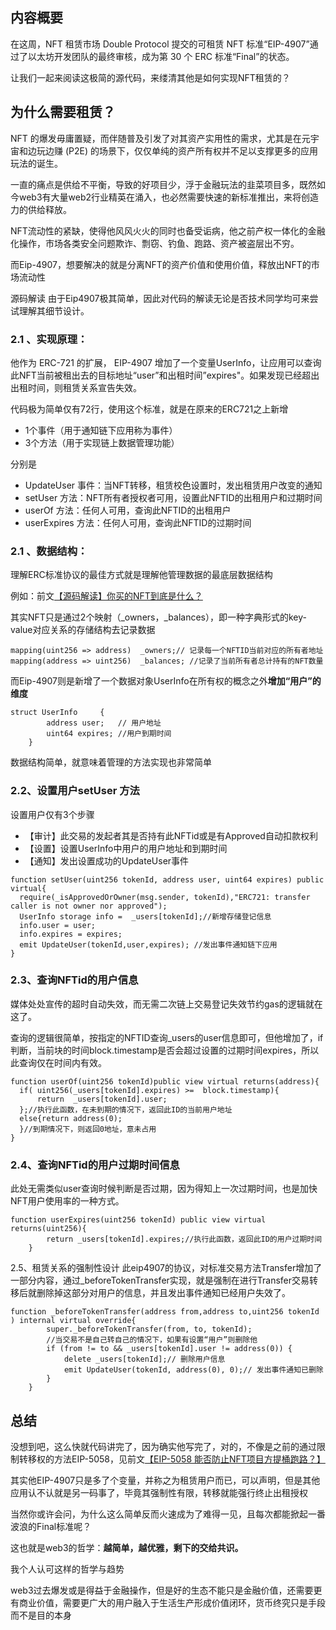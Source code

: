 ## 内容概要
在这周，NFT 租赁市场 Double Protocol 提交的可租赁 NFT 标准“EIP-4907”通过了以太坊开发团队的最终审核，成为第 30 个 ERC 标准“Final”的状态。

让我们一起来阅读这极简的源代码，来缕清其他是如何实现NFT租赁的？

## 为什么需要租赁？
NFT 的爆发毋庸置疑，而伴随普及引发了对其资产实用性的需求，尤其是在元宇宙和边玩边赚 (P2E) 的场景下，仅仅单纯的资产所有权并不足以支撑更多的应用玩法的诞生。

一直的痛点是供给不平衡，导致的好项目少，浮于金融玩法的韭菜项目多，既然如今web3有大量web2行业精英在涌入，也必然需要快速的新标准推出，来将创造力的供给释放。

NFT流动性的紧缺，使得他风风火火的同时也备受诟病，他之前产权一体化的金融化操作，市场各类安全问题欺诈、剽窃、钓鱼、跑路、资产被盗层出不穷。

而Eip-4907，想要解决的就是分离NFT的资产价值和使用价值，释放出NFT的市场流动性

源码解读
由于Eip4907极其简单，因此对代码的解读无论是否技术同学均可来尝试理解其细节设计。

### 2.1 、实现原理：
他作为 ERC-721 的扩展， EIP-4907 增加了一个变量UserInfo，让应用可以查询此NFT当前被租出去的目标地址“user”和出租时间”expires"。如果发现已经超出出租时间，则租赁关系宣告失效。

代码极为简单仅有72行，使用这个标准，就是在原来的ERC721之上新增

- 1个事件（用于通知链下应用称为事件）
- 3个方法（用于实现链上数据管理功能）

分别是

- UpdateUser 事件：当NFT转移，租赁校色设置时，发出租赁用户改变的通知
- setUser 方法：NFT所有者授权者可用，设置此NFTID的出租用户和过期时间
- userOf 方法：任何人可用，查询此NFTID的出租用户
- userExpires 方法：任何人可用，查询此NFTID的过期时间

### 2.1 、数据结构：
理解ERC标准协议的最佳方式就是理解他管理数据的最底层数据结构

例如：前文[【源码解读】你买的NFT到底是什么？](https://mp.weixin.qq.com/s?__biz=MzIyMTQ5MTg5Mw==&mid=2247483815&idx=1&sn=5f91df631b450944739419be185e597c&chksm=e83aa67ddf4d2f6bf24b9f6139bd685db9b5f3ff5a131f84c179a5166ad42337f0b2aabe0bf0&scene=21#wechat_redirect)

其实NFT只是通过2个映射（_owners，_balances），即一种字典形式的key-value对应关系的存储结构去记录数据


```
mapping(uint256 => address)  _owners;// 记录每一个NFTID当前对应的所有者地址
mapping(address => uint256)  _balances; //记录了当前所有者总计持有的NFT数量
```

而Eip-4907则是新增了一个数据对象UserInfo在所有权的概念之外**增加“用户”的维度**


```
struct UserInfo     {
        address user;   // 用户地址
        uint64 expires; //用户到期时间
    }
```

数据结构简单，就意味着管理的方法实现也非常简单

### 2.2、设置用户setUser 方法
设置用户仅有3个步骤

- 【审计】此交易的发起者其是否持有此NFTid或是有Approved自动扣款权利
- 【设置】设置UserInfo中用户的用户地址和到期时间
- 【通知】发出设置成功的UpdateUser事件


```
function setUser(uint256 tokenId, address user, uint64 expires) public virtual{
  require(_isApprovedOrOwner(msg.sender, tokenId),"ERC721: transfer caller is not owner nor approved");
  UserInfo storage info =  _users[tokenId];//新增存储登记信息
  info.user = user;   
  info.expires = expires;
  emit UpdateUser(tokenId,user,expires); //发出事件通知链下应用
}
```

### 2.3、查询NFTid的用户信息
媒体处处宣传的超时自动失效，而无需二次链上交易登记失效节约gas的逻辑就在这了。

查询的逻辑很简单，按指定的NFTID查询_users的user信息即可，但他增加了，if判断，当前块的时间block.timestamp是否会超过设置的过期时间expires，所以此查询仅在时间内有效。


```
function userOf(uint256 tokenId)public view virtual returns(address){
  if( uint256(_users[tokenId].expires) >=  block.timestamp){
      return  _users[tokenId].user; 
  };//执行此函数，在未到期的情况下，返回此ID的当前用户地址
  else{return address(0);
  }//到期情况下，则返回0地址，意未占用
}
```

### 2.4、查询NFTid的用户过期时间信息
此处无需类似user查询时候判断是否过期，因为得知上一次过期时间，也是加快NFT用户使用率的一种方式。


```
function userExpires(uint256 tokenId) public view virtual returns(uint256){
        return _users[tokenId].expires;//执行此函数，返回此ID的用户过期时间
    }
```

2.5、租赁关系的强制性设计
此eip4907的协议，对标准交易方法Transfer增加了一部分内容，通过_beforeTokenTransfer实现，就是强制在进行Transfer交易转移后就删除掉这部分对用户的信息，并且发出事件通知已经用户失效了。


```
function _beforeTokenTransfer(address from,address to,uint256 tokenId
) internal virtual override{
        super._beforeTokenTransfer(from, to, tokenId);
        //当交易不是自己转自己的情况下，如果有设置“用户”则删除他
        if (from != to && _users[tokenId].user != address(0)) {
            delete _users[tokenId];// 删除用户信息
            emit UpdateUser(tokenId, address(0), 0);// 发出事件通知已删除
        }
    }
```

## 总结
没想到吧，这么快就代码讲完了，因为确实他写完了，对的，不像是之前的通过限制转移权的方法EIP-5058，见前文[【EIP-5058 能否防止NFT项目方提桶跑路？】](https://mp.weixin.qq.com/s?__biz=MzIyMTQ5MTg5Mw==&mid=2247483797&idx=1&sn=8bdd641eb4316baad1e91fb0e815c613&chksm=e83aa64fdf4d2f59e8f76f5dd54c1c287b230a2201fd80e9d21b8752fdd53c02494beff533ef&scene=21#wechat_redirect)

其实他EIP-4907只是多了个变量，并称之为租赁用户而已，可以声明，但是其他应用认不认就是另一码事了，毕竟其强制性有限，转移就能强行终止出租授权

当然你或许会问，为什么这么简单反而火速成为了难得一见，且每次都能掀起一番波浪的Final标准呢？

这也就是web3的哲学：**越简单，越优雅，剩下的交给共识。**

我个人认可这样的哲学与趋势

web3过去爆发或是得益于金融操作，但是好的生态不能只是金融价值，还需要更有商业价值，需要更广大的用户融入于生活生产形成价值闭环，货币终究只是手段而不是目的本身

